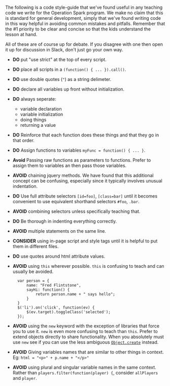 The following is a code style-guide that we've found useful in any teaching code we write for the Operation Spark program. We make no claim that this is standard for general development, simply that we've found writing code in this way helpful in avoiding common mistakes and pitfalls. Remember that the #1 priority to be clear and concise so that the kids understand the lesson at hand.

All of these are of course up for debate. If you disagree with one then open it up for discussion in Slack, don't just go your own way.

* **DO** put "use strict" at the top of every script.
* **DO** place all scripts in a `(function() { ... }).call()`.

* **DO** use double quotes (`"`) as a string delimeter. 
* **DO** declare all variables up front without initialization.
* **DO** always seperate: 
  * variable declaration
  * variable initialization 
  * doing things
  * returning a value
* **DO** Reinforce that each function does these things and that they go in that order.
* **DO** Assign functions to variables `myFunc = function() { ... }`.
* **Avoid** Passing raw functions as parameters to functions. Prefer to assign them to variables an then pass those variables.
* **AVOID** chaining jquery methods. We have found that this additional concept can be confusing, especially since it typically involves unusual indentation.

* **DO** Use full attribute selectors `[id=foo]`, `[class=bar]` until it becomes convenient to use equivalent shorthand selectors `#foo`, `.bar`.
* **AVOID** combining selectors unless specifically teaching that.
* **DO** Be thorough in indenting everything correctly. 
* **AVOID** multiple statements on the same line.

* **CONSIDER** using in-page script and style tags until it is helpful to put them in different files.
* **DO** use quotes around html attribute values.

* **AVOID** using `this` wherever possible. `this` is confusing to teach and can usually be avoided.
     
        var person = {
            name: "Fred Flintstone",
            sayHi: function() {
                return person.name + " says hello";
            }
        }
        $('li').on('click', function(ev) {
            $(ev.target).toggleClass('selected');
        });

* **AVOID** using the `new` keyword with the exception of libraries that force you to use it. `new` is even more confusing to teach than `this`. Prefer to extend objects directly to share functionality. When you absolutely must use `new` see if you can use the less ambiguous [`Object.create`](https://developer.mozilla.org/en-US/docs/Web/JavaScript/Reference/Global_Objects/Object/create) instead.
* **AVOID** Giving variables names that are similar to other things in context. Eg: `html = "<p>" + p.name + "</p>"`
* **AVOID** using plural and singular variable names in the same context. Rather than `players.filter(function(player) {`, consider `allPlayers` and `player`.
